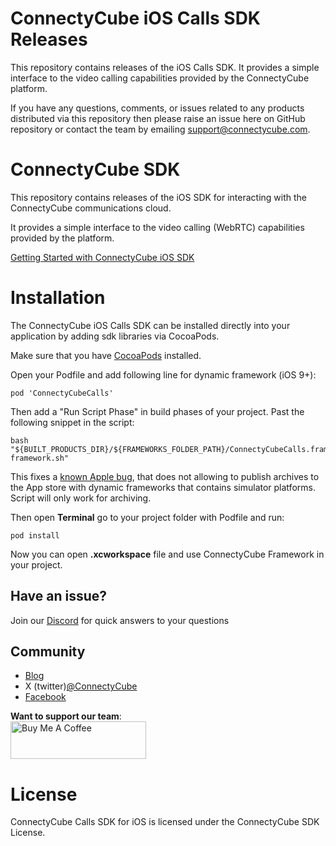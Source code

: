 # ConnectyCube iOS Calls SDK Releases

This repository contains releases of the iOS Calls SDK. It provides a simple interface to the video calling capabilities provided by the ConnectyCube platform.

If you have any questions, comments, or issues related to any products distributed via this repository then please raise an issue here on GitHub repository or contact the team by emailing support@connectycube.com.

# ConnectyCube SDK

This repository contains releases of the iOS SDK for interacting with the ConnectyCube communications cloud.

It provides a simple interface to the video calling (WebRTC) capabilities provided by the platform. 

[Getting Started with ConnectyCube iOS SDK](https://developers.connectycube.com/ios/)

# Installation

The ConnectyCube iOS Calls SDK can be installed directly into your application by adding sdk libraries via CocoaPods.

Make sure that you have [CocoaPods](http://cocoapods.org/) installed.

Open your Podfile and add following line for dynamic framework (iOS 9+):

```
pod 'ConnectyCubeCalls'
```

Then add a "Run Script Phase" in build phases of your project. Past the following snippet in the script:

```
bash "${BUILT_PRODUCTS_DIR}/${FRAMEWORKS_FOLDER_PATH}/ConnectyCubeCalls.framework/strip-framework.sh"
```

This fixes a [known Apple bug](http://www.openradar.me/radar?id=6409498411401216), that does not allowing to publish archives to the App store with dynamic frameworks that contains simulator platforms. Script will only work for archiving.

Then open **Terminal** go to your project folder with Podfile and run:

```
pod install
```

Now you can open **.xcworkspace** file and use ConnectyCube Framework in your project. 

## Have an issue?

Join our [Discord](https://discord.com/invite/zqbBWNCCFJ) for quick answers to your questions

## Community

- [Blog](https://connectycube.com/blog)
- X (twitter)[@ConnectyCube](https://x.com/ConnectyCube)
- [Facebook](https://www.facebook.com/ConnectyCube)

**Want to support our team**:<br>
<a href="https://www.buymeacoffee.com/connectycube" target="_blank"><img src="https://cdn.buymeacoffee.com/buttons/v2/default-blue.png" alt="Buy Me A Coffee" style="height: 60px !important;width: 217px !important;" ></a>

# License 

ConnectyCube Calls SDK for iOS is licensed under the ConnectyCube SDK License.
